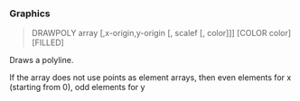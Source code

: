 ### Graphics

> DRAWPOLY array [,x-origin,y-origin [, scalef [, color]]] [COLOR color] [FILLED]

Draws a polyline. 


If the array does not use points as element arrays, then even elements for x (starting from 0), odd elements for y
